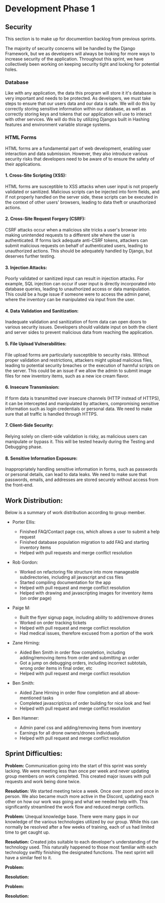 # Development Phase 1

## Security
This section is to make up for documention backlog from previous sprints.

The majority of security concerns will be handled by the Django Framework, but we as developers will 
always be looking for more ways to increase security of the application. Throughout this sprint, we have collectively
been working on keeping security tight and looking for potential holes.

### Database
Like with any application, the data this program will store it it's database is very important and needs to be protected.
As developers, we must take steps to ensure that our users data and our data is safe.
We will do this by correctly storing sensitive information within our database, 
as well as correctly storing keys and tokens that our application will use to interact with other services. 
We will do this by utilizing Djangos built in Hashing features and environment variable storage systems. 

### HTML Forms
HTML forms are a fundamental part of web development, enabling user interaction and data submission. 
However, they also introduce various security risks that developers need to be aware of to ensure the safety of their applications.

#### 1. **Cross-Site Scripting (XSS):**

   HTML forms are susceptible to XSS attacks when user input is not properly validated or sanitized. 
   Malicious scripts can be injected into form fields, and if not properly handled on the server side, 
   these scripts can be executed in the context of other users' browsers, leading to data theft or unauthorized actions.

#### 2. **Cross-Site Request Forgery (CSRF):**

   CSRF attacks occur when a malicious site tricks a user's browser into making unintended requests to a different site where the user is authenticated.
   If forms lack adequate anti-CSRF tokens, attackers can submit malicious requests on behalf of authenticated users, leading to unauthorized actions.
   This should be adequately handled by Django, but deserves further testing. 

#### 3. **Injection Attacks:**

   Poorly validated or sanitized input can result in injection attacks. 
   For example, SQL injection can occur if user input is directly incorporated into database queries, leading to unauthorized access or data manipulation.
   This could be a huge issue if someone were to access the admin panel, where the inventory can be manipulated via input from the user. 

#### 4. **Data Validation and Sanitization:**

   Inadequate validation and sanitization of form data can open doors to various security issues. 
   Developers should validate input on both the client and server sides to prevent malicious data from reaching the application.

#### 5. **File Upload Vulnerabilities:**

   File upload forms are particularly susceptible to security risks. Without proper validation and restrictions,
   attackers might upload malicious files, leading to potential security breaches or the execution of harmful scripts on the server.
   This could be an issue if we allow the admin to submit image files for new inventory items, such as a new ice cream flavor. 

#### 6. **Insecure Transmission:**

   If form data is transmitted over insecure channels (HTTP instead of HTTPS), it can be intercepted and manipulated by attackers, 
   compromising sensitive information such as login credentials or personal data. We need to make sure that all traffic is handled
   through HTTPS.

#### 7. **Client-Side Security:**

   Relying solely on client-side validation is risky, as malicious users can manipulate or bypass it. 
   This will be tested heavily during the Testing and Debugging phase. 

#### 8. **Sensitive Information Exposure:**

   Inappropriately handling sensitive information in forms, such as passwords or personal details, can lead to data leaks. 
   We need to make sure that passwords, emails, and addresses are stored securely without access from the front-end.

## Work Distribution:
Below is a summary of work distribution according to group member. 

* Porter Ellis:
  - Finished FAQ/Contact page css, which allows a user to submit a help request
  - Finished database population migration to add FAQ and starting inventory items
  - Helped with pull requests and merge conflict resolution
  
* Rob Gordon:
  - Worked on refactoring file structure into more manageable subdirectories, including all javascript and css files
  - Started compiling documentation for the app
  - Helped with pull request and merge conflict resolution
  - Helped with drawing and javascripting images for inventory items (on order page)
  
* Paige M:
  - Built the flyer signup page, including ability to add/remove drones
  - Worked on order tracking tickets 
  - Helped with pull request and merge conflict resolution
  - Had medical issues, therefore excused from a portion of the work
  
* Zane Hirning:
  - Aided Ben Smith in order flow completion, including adding/removing items from order and submitting an order
  - Got a jump on debugging orders, including incorrect subtotals, wrong order items in final order, etc 
  - Helped with pull request and merge conflict resolution
  
* Ben Smith:
  - Aided Zane Hirning in order flow completion and all above-mentioned tasks
  - Completed javascript/css of order building for nice look and feel
  - Helped with pull request and merge conflict resolution

* Ben Hamner:
  - Admin panel css and adding/removing items from inventory
  - Earnings for all drone owners/drones individually
  - Helped with pull request and merge conflict resolution


## Sprint Difficulties:
**Problem:** 
Communication going into the start of this sprint was sorely lacking.  We were meeting less than once
per week and never updating group members on work completed. This created major issues with pull requests and work 
being done twice.

**Resolution:** 
We started meeting twice a week. Once over zoom and once in person. We also became much more active 
in the Discord, updating each other on how our work was going and what we needed help with. This significantly 
streamlined the work flow and reduced merge conflicts.  

**Problem:**
Unequal knowledge base. There were many gaps in our knowledge of the various technologies utilized by our group.
While this can normally be resolved after a few weeks of training, each of us had limited time to get caught up.

**Resolution:**
Created jobs suitable to each developer's understanding of the technology used. This naturally happened to those most familiar
with each technology swiftly finishing the designated functions. The next sprint will have a similar feel to it.

**Problem:**

**Resolution:**

**Problem:**

**Resolution:**


